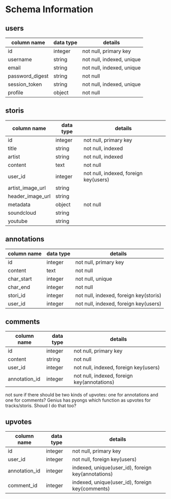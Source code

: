 # Schema Information

## users
column name     | data type | details
----------------|-----------|-----------------------
id              | integer   | not null, primary key
username        | string    | not null, indexed, unique
email           | string    | not null, indexed, unique
password_digest | string    | not null
session_token   | string    | not null, indexed, unique
profile         | object    | not null

## storis
column name     | data type | details
----------------|-----------|-----------------------
id              | integer   | not null, primary key
title           | string    | not null, indexed
artist          | string    | not null, indexed
content         | text      | not null
user_id         | integer   | not null, indexed, foreign key(users)
artist_image_url| string    |
header_image_url| string    |
metadata        | object    | not null
soundcloud      | string    |
youtube         | string    |

## annotations
column name     | data type | details
----------------|-----------|-----------------------
id              | integer   | not null, primary key
content         | text      | not null
char_start      | integer   | not null, unique
char_end        | integer   | not null
stori_id        | integer   | not null, indexed, foreign key(storis)
user_id         | integer   | not null, indexed, foreign key(users)

## comments
column name     | data type | details
----------------|-----------|-----------------------
id              | integer   | not null, primary key
content         | string    | not null
user_id         | integer   | not null, indexed, foreign key(users)
annotation_id   | integer   | not null, indexed, foreign key(annotations)


not sure if there should be two kinds of upvotes: one for annotations and one for comments? Genius has pyongs which function as upvotes for tracks/storis. Shoud I do that too?

## upvotes
column name     | data type | details
----------------|-----------|-----------------------
id              | integer   | not null, primary key
user_id         | integer   | not null, foreign key(users)
annotation_id   | integer   | indexed, unique(user_id), foreign key(annotations)
comment_id      | integer   | indexed, unique(user_id), foreign key(comments)
